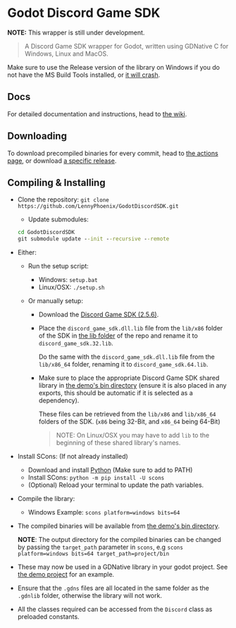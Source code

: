 # Godot Discord Game SDK

**NOTE:** This wrapper is still under development.

> A Discord Game SDK wrapper for Godot, written using GDNative C for Windows, Linux and MacOS.

Make sure to use the Release version of the library on Windows if you do not have the MS Build Tools installed, or [it will crash](https://github.com/LennyPhoenix/GodotDiscordSDK/issues/7).

## Docs

For detailed documentation and instructions, head to [the wiki](https://github.com/LennyPhoenix/GodotDiscordSDK/wiki).

## Downloading

To download precompiled binaries for every commit, head to [the actions page](https://github.com/LennyPhoenix/GodotDiscordSDK/actions), or download [a specific release](https://github.com/LennyPhoenix/GodotDiscordSDK/releases).

## Compiling & Installing

- Clone the repository: `git clone https://github.com/LennyPhoenix/GodotDiscordSDK.git`
  - Update submodules:
  
  ```cmd
  cd GodotDiscordSDK
  git submodule update --init --recursive --remote
  ```

- Either:
  - Run the setup script:

    - Windows: `setup.bat`
    - Linux/OSX: `./setup.sh`

  - Or manually setup:
  
    - Download the [Discord Game SDK (2.5.6)](https://dl-game-sdk.discordapp.net/2.5.6/discord_game_sdk.zip).

    - Place the `discord_game_sdk.dll.lib` file from the `lib/x86` folder of the SDK in [the lib folder](lib/) of the repo and rename it to `discord_game_sdk.32.lib`.

      Do the same with the `discord_game_sdk.dll.lib` file from the `lib/x86_64` folder, renaming it to `discord_game_sdk.64.lib`.

    - Make sure to place the appropriate Discord Game SDK shared library in [the demo's bin directory](demo/bin/) (ensure it is also placed in any exports, this should be automatic if it is selected as a dependency).

      These files can be retrieved from the `lib/x86` and `lib/x86_64` folders of the SDK. (`x86` being 32-Bit, and `x86_64` being 64-Bit)

      > NOTE: On Linux/OSX you may have to add `lib` to the beginning of these shared library's names.
  
- Install SCons: (If not already installed)
  - Download and install [Python](https://python.org/downloads) (Make sure to add to PATH)
  - Install SCons: `python -m pip install -U scons`
  - (Optional) Reload your terminal to update the path variables.
  
- Compile the library:
  - Windows Example: `scons platform=windows bits=64`
  
- The compiled binaries will be available from [the demo's bin directory](demo/bin/).

  **NOTE**: The output directory for the compiled binaries can be changed by passing the `target_path` parameter in `scons`, e.g `scons platform=windows bits=64 target_path=project/bin`

- These may now be used in a GDNative library in your godot project. See [the demo project](demo/) for an example.

- Ensure that the `.gdns` files are all located in the same folder as the `.gdnlib` folder, otherwise the library will not work.

- All the classes required can be accessed from the `Discord` class as preloaded constants.
